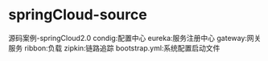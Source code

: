 # springCloud-source
源码案例-springCloud2.0
condig:配置中心
eureka:服务注册中心
gateway:网关服务
ribbon:负载
zipkin:链路追踪
bootstrap.yml:系统配置启动文件
